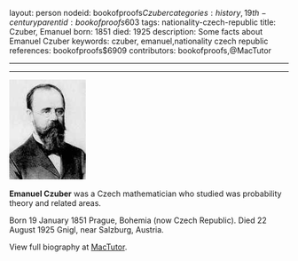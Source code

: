 layout: person
nodeid: bookofproofs$Czuber
categories: history,19th-century
parentid: bookofproofs$603
tags: nationality-czech-republic
title: Czuber, Emanuel
born: 1851
died: 1925
description: Some facts about Emanuel Czuber
keywords: czuber, emanuel,nationality czech republic
references: bookofproofs$6909
contributors: bookofproofs,@MacTutor

---


---

![Czuber.jpg](https://github.com/bookofproofs/bookofproofs.github.io/blob/main/_sources/_assets/images/portraits/Czuber.jpg?raw=true)

**Emanuel Czuber** was a Czech mathematician who studied was probability theory and related areas.

Born 19 January 1851 Prague, Bohemia (now Czech Republic). Died 22 August 1925 Gnigl, near Salzburg, Austria.


View full biography at [MacTutor](https://mathshistory.st-andrews.ac.uk/Biographies/Czuber/).
